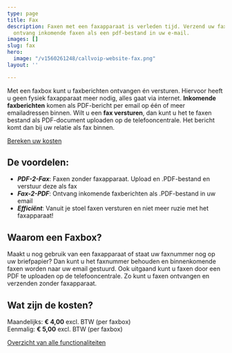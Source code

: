 ```yaml
---
type: page
title: Fax
description: Faxen met een faxapparaat is verleden tijd. Verzend uw faxen online en
  ontvang inkomende faxen als een pdf-bestand in uw e-mail.
images: []
slug: fax
hero:
  image: "/v1560261248/callvoip-website-fax.png"
layout: ''

---
```

Met een faxbox kunt u faxberichten ontvangen én versturen. Hiervoor heeft u geen fysiek faxapparaat meer nodig, alles gaat via internet. **Inkomende faxberichten** komen als PDF-bericht per email op één of meer emailadressen binnen. Wilt u een **fax versturen**, dan kunt u het te faxen bestand als PDF-document uploaden op de telefooncentrale. Het bericht komt dan bij uw relatie als fax binnen.

<a href="/calculator/" class="button">Bereken uw kosten</a>

## De voordelen:

* **_PDF-2-Fax_**: Faxen zonder faxapparaat. Upload en .PDF-bestand en verstuur deze als fax
* **_Fax-2-PDF_**: Ontvang inkomende faxberichten als .PDF-bestand in uw email
* **_Efficiënt_**: Vanuit je stoel faxen versturen en niet meer ruzie met het faxapparaat!

## Waarom een Faxbox?

Maakt u nog gebruik van een faxapparaat of staat uw faxnummer nog op uw briefpapier? Dan kunt u het faxnummer behouden en binnenkomende faxen worden naar uw email gestuurd. Ook uitgaand kunt u faxen door een PDF te uploaden op de telefooncentrale. Zo kunt u faxen ontvangen en verzenden zonder faxapparaat.

## Wat zijn de kosten?

Maandelijks: **€ 4,00** excl. BTW (per faxbox)  
Eenmalig: **€ 5,00** excl. BTW (per faxbox)

<a href="/telefonie/functionaliteiten/" class="button">Overzicht van alle functionaliteiten</a>